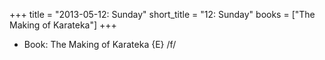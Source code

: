 +++
title = "2013-05-12: Sunday"
short_title = "12: Sunday"
books = ["The Making of Karateka"]
+++


* Book: The Making of Karateka {E} /f/
